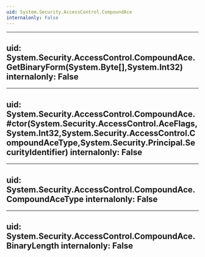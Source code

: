 ```yaml
---
uid: System.Security.AccessControl.CompoundAce
internalonly: False
---
```


---
uid: System.Security.AccessControl.CompoundAce.GetBinaryForm(System.Byte[],System.Int32)
internalonly: False
---

---
uid: System.Security.AccessControl.CompoundAce.#ctor(System.Security.AccessControl.AceFlags,System.Int32,System.Security.AccessControl.CompoundAceType,System.Security.Principal.SecurityIdentifier)
internalonly: False
---

---
uid: System.Security.AccessControl.CompoundAce.CompoundAceType
internalonly: False
---

---
uid: System.Security.AccessControl.CompoundAce.BinaryLength
internalonly: False
---
